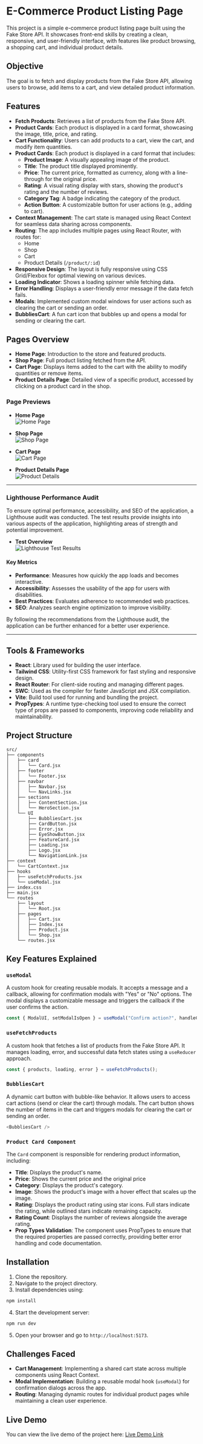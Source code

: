 # E-Commerce Product Listing Page

This project is a simple e-commerce product listing page built using the Fake Store API. It showcases front-end skills by creating a clean, responsive, and user-friendly interface, with features like product browsing, a shopping cart, and individual product details.

## Objective

The goal is to fetch and display products from the Fake Store API, allowing users to browse, add items to a cart, and view detailed product information.

## Features

- **Fetch Products**: Retrieves a list of products from the Fake Store API.
- **Product Cards**: Each product is displayed in a card format, showcasing the image, title, price, and rating.
- **Cart Functionality**: Users can add products to a cart, view the cart, and modify item quantities.
- **Product Cards**: Each product is displayed in a card format that includes:
  - **Product Image**: A visually appealing image of the product.
  - **Title**: The product title displayed prominently.
  - **Price**: The current price, formatted as currency, along with a line-through for the original price.
  - **Rating**: A visual rating display with stars, showing the product's rating and the number of reviews.
  - **Category Tag**: A badge indicating the category of the product.
  - **Action Button**: A customizable button for user actions (e.g., adding to cart).
- **Context Management**: The cart state is managed using React Context for seamless data sharing across components.
- **Routing**: The app includes multiple pages using React Router, with routes for:
  - Home
  - Shop
  - Cart
  - Product Details (`/product/:id`)
- **Responsive Design**: The layout is fully responsive using CSS Grid/Flexbox for optimal viewing on various devices.
- **Loading Indicator**: Shows a loading spinner while fetching data.
- **Error Handling**: Displays a user-friendly error message if the data fetch fails.
- **Modals**: Implemented custom modal windows for user actions such as clearing the cart or sending an order.
- **BubbliesCart**: A fun cart icon that bubbles up and opens a modal for sending or clearing the cart.

## Pages Overview

- **Home Page**: Introduction to the store and featured products.
- **Shop Page**: Full product listing fetched from the API.
- **Cart Page**: Displays items added to the cart with the ability to modify quantities or remove items.
- **Product Details Page**: Detailed view of a specific product, accessed by clicking on a product card in the shop.

### Page Previews

- **Home Page**  
  ![Home Page](./assets/home-page.png)

- **Shop Page**  
  ![Shop Page](./assets/shop-page.png)

- **Cart Page**  
  ![Cart Page](./assets/cart-page.png)

- **Product Details Page**  
  ![Product Details](./assets/product-details-page.png)

---

### Lighthouse Performance Audit

To ensure optimal performance, accessibility, and SEO of the application, a Lighthouse audit was conducted. The test results provide insights into various aspects of the application, highlighting areas of strength and potential improvement.

- **Test Overview**  
  ![Lighthouse Test Results](./assets/lighthouse-test.png)

#### Key Metrics

- **Performance**: Measures how quickly the app loads and becomes interactive.
- **Accessibility**: Assesses the usability of the app for users with disabilities.
- **Best Practices**: Evaluates adherence to recommended web practices.
- **SEO**: Analyzes search engine optimization to improve visibility.

By following the recommendations from the Lighthouse audit, the application can be further enhanced for a better user experience.

---

## Tools & Frameworks

- **React**: Library used for building the user interface.
- **Tailwind CSS**: Utility-first CSS framework for fast styling and responsive design.
- **React Router**: For client-side routing and managing different pages.
- **SWC**: Used as the compiler for faster JavaScript and JSX compilation.
- **Vite**: Build tool used for running and bundling the project.
- **PropTypes**: A runtime type-checking tool used to ensure the correct type of props are passed to components, improving code reliability and maintainability.

## Project Structure

```
src/
├── components
│   ├── card
│   │   └── Card.jsx
│   ├── footer
│   │   └── Footer.jsx
│   ├── navbar
│   │   ├── Navbar.jsx
│   │   └── NavLinks.jsx
│   ├── sections
│   │   ├── ContentSection.jsx
│   │   └── HeroSection.jsx
│   └── UI
│       ├── BubbliesCart.jsx
│       ├── CardButton.jsx
│       ├── Error.jsx
│       ├── EyeShowButton.jsx
│       ├── FeatureCard.jsx
│       ├── Loading.jsx
│       ├── Logo.jsx
│       └── NavigationLink.jsx
├── context
│   └── CartContext.jsx
├── hooks
│   ├── useFetchProducts.jsx
│   └── useModal.jsx
├── index.css
├── main.jsx
└── routes
    ├── layout
    │   └── Root.jsx
    ├── pages
    │   ├── Cart.jsx
    │   ├── Index.jsx
    │   ├── Product.jsx
    │   └── Shop.jsx
    └── routes.jsx
```

## Key Features Explained

### `useModal`

A custom hook for creating reusable modals. It accepts a message and a callback, allowing for confirmation modals with "Yes" or "No" options. The modal displays a customizable message and triggers the callback if the user confirms the action.

```js
const { ModalUI, setModalIsOpen } = useModal("Confirm action?", handleCallback);
```

### `useFetchProducts`

A custom hook that fetches a list of products from the Fake Store API. It manages loading, error, and successful data fetch states using a `useReducer` approach.

```js
const { products, loading, error } = useFetchProducts();
```

### `BubbliesCart`

A dynamic cart button with bubble-like behavior. It allows users to access cart actions (send or clear the cart) through modals. The cart button shows the number of items in the cart and triggers modals for clearing the cart or sending an order.

```js
<BubbliesCart />
```

### `Product Card Component`

The `Card` component is responsible for rendering product information, including:

- **Title**: Displays the product's name.
- **Price**: Shows the current price and the original price
- **Category**: Displays the product's category.
- **Image**: Shows the product's image with a hover effect that scales up the image.
- **Rating**: Displays the product rating using star icons. Full stars indicate the rating, while outlined stars indicate remaining capacity.
- **Rating Count**: Displays the number of reviews alongside the average rating.
- **Prop Types Validation**: The component uses PropTypes to ensure that the required properties are passed correctly, providing better error handling and code documentation.

## Installation

1. Clone the repository.
2. Navigate to the project directory.
3. Install dependencies using:

```bash
npm install
```

4. Start the development server:

```bash
npm run dev
```

5. Open your browser and go to `http://localhost:5173`.

## Challenges Faced

- **Cart Management**: Implementing a shared cart state across multiple components using React Context.
- **Modal Implementation**: Building a reusable modal hook (`useModal`) for confirmation dialogs across the app.
- **Routing**: Managing dynamic routes for individual product pages while maintaining a clean user experience.

## Live Demo

You can view the live demo of the project here: [Live Demo Link](https://e-commerce-elevate-task.netlify.app/)
